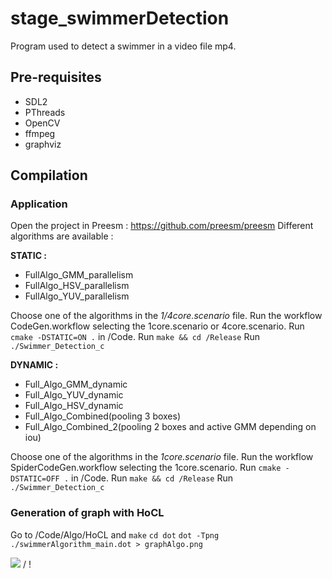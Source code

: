 # stage_swimmerDetection
Program used to detect a swimmer in a video file mp4.

## Pre-requisites 

- SDL2
- PThreads
- OpenCV
- ffmpeg
- graphviz

## Compilation

### Application

Open the project in Preesm : https://github.com/preesm/preesm
Different algorithms are available :

**STATIC :**

- FullAlgo_GMM_parallelism
- FullAlgo_HSV_parallelism
- FullAlgo_YUV_parallelism

Choose one of the algorithms in the *1/4core.scenario* file.
Run the workflow CodeGen.workflow selecting the 1core.scenario or 4core.scenario.
Run `cmake -DSTATIC=ON .` in /Code.
Run `make && cd /Release`
Run `./Swimmer_Detection_c`

**DYNAMIC :**

- Full_Algo_GMM_dynamic
- Full_Algo_YUV_dynamic
- Full_Algo_HSV_dynamic
- Full_Algo_Combined(pooling 3 boxes)
- Full_Algo_Combined_2(pooling 2 boxes and active GMM depending on iou)

Choose one of the algorithms in the *1core.scenario* file.
Run the workflow SpiderCodeGen.workflow selecting the 1core.scenario.
Run `cmake -DSTATIC=OFF .` in /Code.
Run `make && cd /Release`
Run `./Swimmer_Detection_c`

### Generation of graph with HoCL

Go to /Code/Algo/HoCL and 
``make``
``cd dot``
``dot -Tpng ./swimmerAlgorithm_main.dot > graphAlgo.png``

![](Code/data/Video_1.gif) / ! [](Code/data/Video_1.gif)



